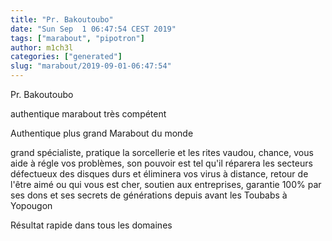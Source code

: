 ```yaml
---
title: "Pr. Bakoutoubo"
date: "Sun Sep  1 06:47:54 CEST 2019"
tags: ["marabout", "pipotron"]
author: m1ch3l
categories: ["generated"]
slug: "marabout/2019-09-01-06:47:54"
---
```


Pr. Bakoutoubo

authentique marabout très compétent

Authentique plus grand Marabout du monde

grand spécialiste, pratique la sorcellerie et les rites vaudou, chance, vous aide à régle vos problèmes, son pouvoir est tel qu'il réparera les secteurs défectueux des disques durs et éliminera vos virus à distance, retour de l'être aimé ou qui vous est cher, soutien aux entreprises, garantie 100% par ses dons et ses secrets de générations depuis avant les Toubabs à Yopougon

Résultat rapide dans tous les domaines
